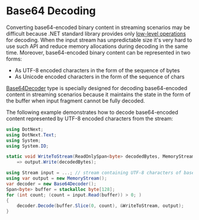 Base64 Decoding
====
Converting base64-encoded binary content in streaming scenarios may be difficult because .NET standard library provides only [low-level operations](https://docs.microsoft.com/en-us/dotnet/api/system.buffers.text.base64) for decoding. When the input stream has unpredictable size it's very hard to use such API and reduce memory allocations during decoding in the same time. Moreover, base64-encoded binary content can be represented in two forms:
* As UTF-8 encoded characters in the form of the sequence of bytes
* As Unicode encoded characters in the form of the sequence of chars

[Base64Decoder](xref:DotNext.Text.Base64Decoder) type is specially designed for decoding base64-encoded content in streaming scenarios because it maintains the state in the form of the buffer when input fragment cannot be fully decoded.

The following example demonstrates how to decode base64-encoded content represented by UTF-8 encoded characters from the stream:
```csharp
using DotNext;
using DotNext.Text;
using System;
using System.IO;

static void WriteToStream(ReadOnlySpan<byte> decodedBytes, MemoryStream output)
    => output.Write(decodedBytes);

using Stream input = ...; // stream containing UTF-8 characters of base-64 encoded content
using var output = new MemoryStream();
var decoder = new Base64Decoder();
Span<byte> buffer = stackalloc byte[128];
for (int count; (count = input.Read(buffer)) > 0; )
{
    decoder.Decode(buffer.Slice(0, count), &WriteToStream, output);
}
```
